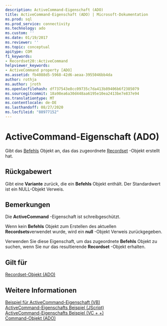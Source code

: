 ```yaml
---
description: ActiveCommand-Eigenschaft (ADO)
title: ActiveCommand-Eigenschaft (ADO) | Microsoft-Dokumentation
ms.prod: sql
ms.prod_service: connectivity
ms.technology: ado
ms.custom: ''
ms.date: 01/19/2017
ms.reviewer: ''
ms.topic: conceptual
apitype: COM
f1_keywords:
- Recordset20::ActiveCommand
helpviewer_keywords:
- ActiveCommand property [ADO]
ms.assetid: fb4088d5-5968-42d6-aeaa-3955046bb4da
author: rothja
ms.author: jroth
ms.openlocfilehash: df737543e8cc09735c7da413b89406b6f2385079
ms.sourcegitcommit: 18a98ea6a30d448aa6195e10ea2413be7e837e94
ms.translationtype: MT
ms.contentlocale: de-DE
ms.lasthandoff: 08/27/2020
ms.locfileid: "88977152"
---
```

# <a name="activecommand-property-ado"></a>ActiveCommand-Eigenschaft (ADO)
Gibt das [Befehls](./command-object-ado.md) Objekt an, das das zugeordnete [Recordset](./recordset-object-ado.md) -Objekt erstellt hat.  
  
## <a name="return-value"></a>Rückgabewert  
 Gibt eine **Variante** zurück, die ein **Befehls** Objekt enthält. Der Standardwert ist ein NULL-Objekt Verweis.  
  
## <a name="remarks"></a>Bemerkungen  
 Die **ActiveCommand** -Eigenschaft ist schreibgeschützt.  
  
 Wenn kein **Befehls** Objekt zum Erstellen des aktuellen **Recordsets**verwendet wurde, wird ein **null** -Objekt Verweis zurückgegeben.  
  
 Verwenden Sie diese Eigenschaft, um das zugeordnete **Befehls** Objekt zu suchen, wenn Sie nur das resultierende **Recordset** -Objekt erhalten.  
  
## <a name="applies-to"></a>Gilt für  
 [Recordset-Objekt (ADO)](./recordset-object-ado.md)  
  
## <a name="see-also"></a>Weitere Informationen  
 [Beispiel für ActiveCommand-Eigenschaft (VB)](./activecommand-property-example-vb.md)   
 [ActiveCommand-Eigenschafts Beispiel (JScript)](./activecommand-property-example-jscript.md)   
 [ActiveCommand-Eigenschafts Beispiel (VC + +)](./activecommand-property-example-vc.md)   
 [Command-Objekt (ADO)](./command-object-ado.md)